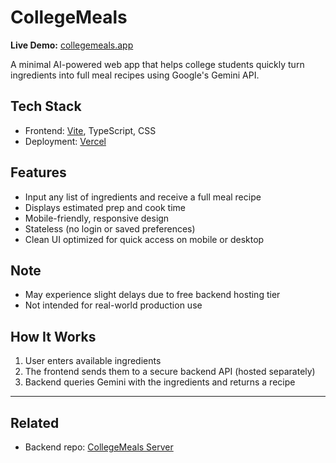 # CollegeMeals 

**Live Demo:** [collegemeals.app](https://collegemeals.app)

A minimal AI-powered web app that helps college students quickly turn ingredients into full meal recipes using Google's Gemini API.

## Tech Stack

- Frontend: [Vite](https://vitejs.dev/), TypeScript, CSS
- Deployment: [Vercel](https://vercel.com/)

## Features

- Input any list of ingredients and receive a full meal recipe
- Displays estimated prep and cook time
- Mobile-friendly, responsive design
- Stateless (no login or saved preferences)
- Clean UI optimized for quick access on mobile or desktop

## Note

- May experience slight delays due to free backend hosting tier
- Not intended for real-world production use

## How It Works

1. User enters available ingredients
2. The frontend sends them to a secure backend API (hosted separately)
3. Backend queries Gemini with the ingredients and returns a recipe

---

## Related

- Backend repo: [CollegeMeals Server](https://github.com/PRivas1/CollegeMeals-Server)
